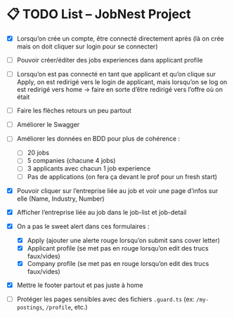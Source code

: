 # 📋 TODO List – JobNest Project

- [X] Lorsqu’on crée un compte, être connecté directement après (là on crée mais on doit cliquer sur login pour se connecter)
- [ ] Pouvoir créer/éditer des jobs experiences dans applicant profile
- [ ] Lorsqu’on est pas connecté en tant que applicant et qu’on clique sur Apply, on est redirigé vers le login de applicant, mais lorsqu’on se log on est redirigé vers home → faire en sorte d’être redirigé vers l’offre où on était

- [ ] Faire les flèches retours un peu partout
- [ ] Améliorer le Swagger
- [ ] Améliorer les données en BDD pour plus de cohérence :
  - [ ] 20 jobs
  - [ ] 5 companies (chacune 4 jobs)
  - [ ] 3 applicants avec chacun 1 job experience
  - [ ] Pas de applications (on fera ça devant le prof pour un fresh start)

- [x] Pouvoir cliquer sur l’entreprise liée au job et voir une page d’infos sur elle (Name, Industry, Number)
- [x] Afficher l’entreprise liée au job dans le job-list et job-detail

- [x] On a pas le sweet alert dans ces formulaires :
  - [x] Apply (ajouter une alerte rouge lorsqu’on submit sans cover letter)
  - [x] Applicant profile (se met pas en rouge lorsqu’on edit des trucs faux/vides)
  - [x] Company profile (se met pas en rouge lorsqu’on edit des trucs faux/vides)

- [X] Mettre le footer partout et pas juste à home
- [ ] Protéger les pages sensibles avec des fichiers `.guard.ts` (ex: `/my-postings`, `/profile`, etc.)

